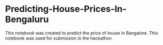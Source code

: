 # Predicting-House-Prices-In-Bengaluru
This notebook was created to predict the price of house in Bangalore. This notebook was used for submission in the hackathon
